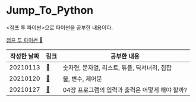 # Jump_To_Python
<점프 투 파이썬>으로 파이썬을 공부한 내용이다.

[점프 투 파이썬 📔](https://wikidocs.net/book/1)

|작성한 날짜|링크|공부한 내용|
|---|---|---|
|20210113|🔗|숫자형, 문자열, 리스트, 튜플, 딕셔너리, 집합|
|20210120|[🔗](https://github.com/IsaacTips/Jump_To_Python/blob/main/20210120JTPy.ipynb)|불, 변수, 제어문|
|20210127|[🔗](https://github.com/IsaacTips/Jump_To_Python/blob/main/20210127JTPy.ipynb)|04장 프로그램의 입력과 출력은 어떻게 해야 할까?|

